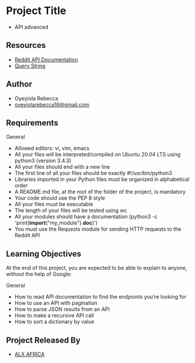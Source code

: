 
# Project Title
- API advanced

## Resources

 - [Reddit API Documentation](https://intranet.alxswe.com/rltoken/b-4nD6hwEeNYTwYl5yWNwA)
  - [Query String](https://intranet.alxswe.com/rltoken/luFn_zrgmAQ0OAO_PEI9bA)

## Author

- Oyeyiola Rebecca
- oyeyiolarebecca16@gmail.com

## Requirements

General
- Allowed editors: vi, vim, emacs
- All your files will be interpreted/compiled on Ubuntu 20.04 LTS using python3 (version 3.4.3)
- All your files should end with a new line
- The first line of all your files should be exactly #!/usr/bin/python3
- Libraries imported in your Python files must be organized in alphabetical order
- A README.md file, at the root of the folder of the project, is mandatory
- Your code should use the PEP 8 style
- All your files must be executable
- The length of your files will be tested using wc
- All your modules should have a documentation (python3 -c 'print(__import__("my_module").__doc__)')
- You must use the Requests module for sending HTTP requests to the Reddit API

## Learning Objectives


At the end of this project, you are expected to be able to explain to anyone, without the help of Google:

General
- How to read API documentation to find the endpoints you’re looking for
- How to use an API with pagination
- How to parse JSON results from an API
- How to make a recursive API call
- How to sort a dictionary by value

## Project Released By

- [ALX AFRICA](https://www.alxafrica.com/)
